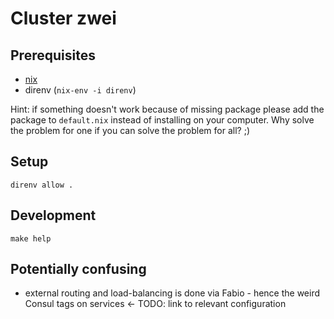 # Cluster zwei

## Prerequisites
- [nix](https://nixos.org/nix/manual/#chap-installation)
- direnv (`nix-env -i direnv`)

Hint: if something doesn't work because of missing package please add the package to `default.nix` instead of installing on your computer. Why solve the problem for one if you can solve the problem for all? ;)

## Setup
```
direnv allow .
```

## Development
```
make help
```

## Potentially confusing
- external routing and load-balancing is done via Fabio - hence the weird Consul tags on services <- TODO: link to relevant configuration
